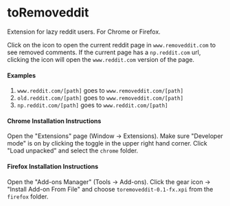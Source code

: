 # toRemoveddit

Extension for lazy reddit users. For Chrome or Firefox.

Click on the icon to open the current reddit page in `www.removeddit.com` to see removed comments. If the current page has a `np.reddit.com` url, clicking the icon will open the `www.reddit.com` version of the page.

#### Examples
1. `www.reddit.com/[path]` goes to `www.removeddit.com/[path]`
2. `old.reddit.com/[path]` goes to `www.removeddit.com/[path]`
3. `np.reddit.com/[path]` goes to `www.reddit.com/[path]`

#### Chrome Installation Instructions
Open the "Extensions" page (Window -> Extensions). Make sure "Developer mode" is on by clicking the toggle in the upper right hand corner. Click "Load unpacked" and select the `chrome` folder.

#### Firefox Installation Instructions
Open the "Add-ons Manager" (Tools -> Add-ons). Click the gear icon -> "Install Add-on From File" and choose `toremoveddit-0.1-fx.xpi` from the `firefox` folder.
